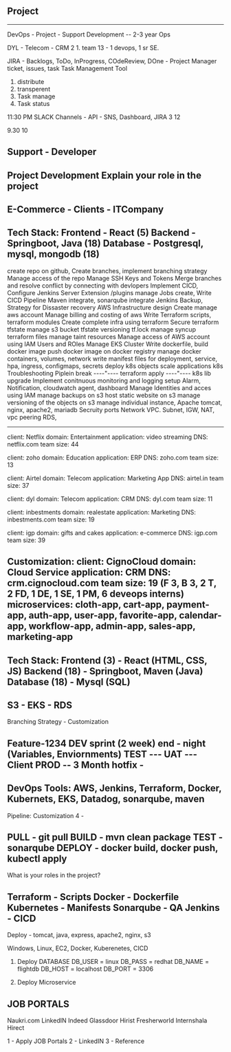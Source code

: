 ## Project 
----------

DevOps - Project - Support
Development -- 2-3 year
Ops 

DYL - Telecom - CRM 2 1.
team 13 - 1 devops, 1 sr SE.

JIRA - Backlogs, ToDo, InProgress, COdeReview, DOne - Project Manager
ticket, issues, task
Task Management Tool

1. distribute
2. transperent
3. Task manage
4. Task status

11:30 PM
SLACK Channels - API - SNS, Dashboard, JIRA
3 12 

9.30 10


Support - Developer
--------------------
Project Development
Explain your role in the project 
--------------------
E-Commerce - 
Clients - ITCompany
--------------------
Tech Stack:
Frontend - React (5)
Backend - Springboot, Java (18)
Database - Postgresql, mysql, mongodb (18)
--------------------

create repo on github,
Create branches, implement branching strategy
Manage access of the repo
Manage SSH Keys and Tokens
Merge branches and resolve conflict by connecting with devlopers
Implement CICD,
Configure Jenkins Server
Extension /plugins manage
Jobs create, Write CICD Pipeline
Maven integrate, sonarqube integrate
Jenkins Backup, Strategy for Dissaster recovery
AWS Infrastructure design
Create manage aws account
Manage billing and costing of aws
Write Terraform scripts, terraform modules
Create complete infra using terraform
Secure terraform tfstate
manage s3 bucket tfstate versioning
tf.lock manage 
syncup terraform files
manage taint resources
Manage access of AWS account using IAM Users and ROles
Manage EKS Cluster
Write dockerfile, build docker image
push docker image on docker registry
manage docker containers, volumes, network
write manifest files for deployment, service, hpa, ingress, configmaps, secrets
deploy k8s objects
scale applications k8s
Troubleshooting Piplein break
----"---- terraform apply 
----"---- k8s lib upgrade 
Implement conitnuous monitoring and logging setup
Alarm, Notification, cloudwatch agent, dashboard
Manage Identities and acces using IAM
manage backups on s3
host static website on s3
manage versioning of the objects on s3
manage individual instance, Apache tomcat, nginx, apache2, mariadb
Secruity ports
Network VPC. Subnet, IGW, NAT, vpc peering
RDS, 

------------------------


client: Netflix
domain: Entertainment
application: video streaming
DNS: netflix.com
team size: 44

client: zoho
domain: Education
application: ERP
DNS: zoho.com
team size: 13

client: Airtel
domain: Telecom
application: Marketing App
DNS: airtel.in
team size: 37

client: dyl
domain: Telecom
application: CRM
DNS: dyl.com
team size: 11

client: inbestments
domain: realestate
application: Marketing
DNS: inbestments.com
team size: 19

client: igp
domain: gifts and cakes
application: e-commerce
DNS: igp.com
team size: 39





Customization:
client: CignoCloud
domain: Cloud Service
application: CRM
DNS: crm.cignocloud.com
team size: 19 (F 3, B 3, 2 T, 2 FD, 1 DE, 1 SE, 1 PM, 6 deveops interns)
microservices: cloth-app, cart-app, payment-app, auth-app, user-app, favorite-app, calendar-app, workflow-app, admin-app, sales-app, marketing-app
------------------
Tech Stack:
    Frontend (3) - React (HTML, CSS, JS)
    Backend (18) - Springboot, Maven (Java)
    Database (18) - Mysql (SQL)
------------------
S3 - EKS - RDS
------------------
Branching Strategy - Customization

Feature-1234
DEV   sprint (2 week) end - night (Variables, Enviornments)
TEST --- 
UAT --- Client
PROD --   3 Month
hotfix - 
-----------------
DevOps Tools: AWS, Jenkins, Terraform, Docker, Kubernets, EKS, Datadog, sonarqube, maven
-----------------
Pipeline: Customization
4 - 

PULL - git pull
BUILD - mvn clean package 
TEST - sonarqube
DEPLOY - docker build, docker push, kubectl apply
-----------------

What is your roles in the project?

Terraform - Scripts
Docker - Dockerfile
Kubernetes - Manifests
Sonarqube - QA
Jenkins - CICD
-----------------------

Deploy - tomcat, java, express, apache2, nginx, s3

Windows, Linux, EC2, Docker, Kuberenetes, CICD


1. Deploy DATABASE
DB_USER = linux
DB_PASS = redhat
DB_NAME = flightdb
DB_HOST = localhost
DB_PORT = 3306

2. Deploy Microservice



JOB PORTALS 
---------
Naukri.com
LinkedIN
Indeed
Glassdoor
Hirist
Fresherworld
Internshala
Hirect


1 - Apply JOB Portals
2 - LinkedIN
3 - Reference




